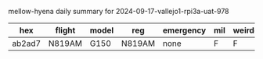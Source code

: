 mellow-hyena daily summary for 2024-09-17-vallejo1-rpi3a-uat-978

|hex|flight|model|reg|emergency|mil|weirdo|
|--|--|--|--|--|--|--|
|ab2ad7|N819AM|G150|N819AM|none|F|F|
